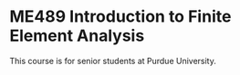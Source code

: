 # ME489 Introduction to Finite Element Analysis

This course is for senior students at Purdue University.
